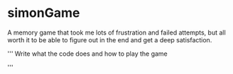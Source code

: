 # simonGame
A memory game that took me lots of frustration and failed attempts, but all worth it to be able to figure out in the end and get a deep satisfaction. 

''' 
Write what the code does and how to play the game 

'''
